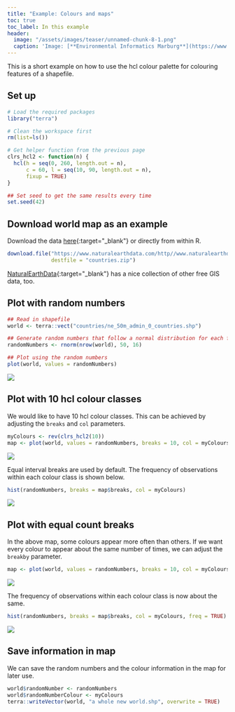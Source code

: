 ```yaml
---
title: "Example: Colours and maps"
toc: true
toc_label: In this example
header:
  image: "/assets/images/teaser/unnamed-chunk-8-1.png"
  caption: 'Image: [**Environmental Informatics Marburg**](https://www.uni-marburg.de/en/fb19/disciplines/physisch/environmentalinformatics)'
---
```


This is a short example on how to use the hcl colour palette for colouring features of a shapefile.

## Set up
```r
# Load the required packages
library("terra")

# Clean the workspace first
rm(list=ls())

# Get helper function from the previous page
clrs_hcl2 <- function(n) {
  hcl(h = seq(0, 260, length.out = n), 
      c = 60, l = seq(10, 90, length.out = n), 
      fixup = TRUE)
}

## Set seed to get the same results every time
set.seed(42)
```

## Download world map as an example
Download the data [here](https://www.naturalearthdata.com/http//www.naturalearthdata.com/download/50m/cultural/ne_50m_admin_0_countries.zip){:target="_blank"} or directly from within R.

```r
download.file("https://www.naturalearthdata.com/http//www.naturalearthdata.com/download/50m/cultural/ne_50m_admin_0_countries.zip", 
              destfile = "countries.zip")
```
[NaturalEarthData](https://www.naturalearthdata.com/){:target="_blank"} has a nice collection of other free GIS data, too.

## Plot with random numbers
```r
## Read in shapefile
world <- terra::vect("countries/ne_50m_admin_0_countries.shp")

## Generate random numbers that follow a normal distribution for each feature in the map
randomNumbers <- rnorm(nrow(world), 50, 16)

## Plot using the random numbers
plot(world, values = randomNumbers)
```

<img src="{{ site.baseurl }}/assets/images/rmd_images/e12-03/unnamed-chunk-3-1.png" style="display: block; margin: auto;" />

## Plot with 10 hcl colour classes
We would like to have 10 hcl colour classes. This can be achieved by adjusting the `breaks` and `col` parameters.

```r
myColours <- rev(clrs_hcl2(10))
map <- plot(world, values = randomNumbers, breaks = 10, col = myColours)
```

<img src="{{ site.baseurl }}/assets/images/rmd_images/e12-03/unnamed-chunk-4-1.png" style="display: block; margin: auto;" />

Equal interval breaks are used by default. The frequency of observations within each colour class is shown below.
```r
hist(randomNumbers, breaks = map$breaks, col = myColours)
```

<img src="{{ site.baseurl }}/assets/images/rmd_images/e12-03/unnamed-chunk-5-1.png" style="display: block; margin: auto;" />

## Plot with equal count breaks
In the above map, some colours appear more often than others. If we want every colour to appear about the same number of times, we can adjust the `breakby` parameter.

```r
map <- plot(world, values = randomNumbers, breaks = 10, col = myColours, breakby = "cases")
```

<img src="{{ site.baseurl }}/assets/images/rmd_images/e12-03/unnamed-chunk-6-1.png" style="display: block; margin: auto;" />

The frequency of observations within each colour class is now about the same.
```r
hist(randomNumbers, breaks = map$breaks, col = myColours, freq = TRUE)
```

<img src="{{ site.baseurl }}/assets/images/rmd_images/e12-03/unnamed-chunk-7-1.png" style="display: block; margin: auto;" />

## Save information in map
We can save the random numbers and the colour information in the map for later use.
```r
world$randomNumber <- randomNumbers
world$randomNumberColour <- myColours
terra::writeVector(world, "a whole new world.shp", overwrite = TRUE)
```